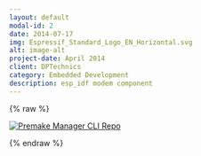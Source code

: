 ```yaml
---
layout: default
modal-id: 2
date: 2014-07-17
img: Espressif_Standard_Logo_EN_Horizontal.svg
alt: image-alt
project-date: April 2014
client: DPTechnics
category: Embedded Development
description: esp_idf modem component
---
```


{% raw %}
<p class="repo-banner">
  <a href="https://github.com/espressif/esp-protocols">
    <picture>
      <source
        srcset="https://github-readme-stats.vercel.app/api/pin/?username=espressif&repo=esp-protocols&theme=vision-friendly-dark"
        media="(prefers-color-scheme: dark)"
      />
      <source
        srcset="https://github-readme-stats.vercel.app/api/pin/?username=espressif&repo=esp-protocols&theme=solarized-light"
        media="(prefers-color-scheme: light), (prefers-color-scheme: no-preference)"
      />
      <img
        src="https://github-readme-stats.vercel.app/api/pin/?username=espressif&repo=esp-protocols"
        alt="Premake Manager CLI Repo"
      />
    </picture>
  </a>
</p>
{% endraw %}